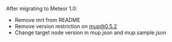 After migrating to Meteor 1.0:

* Remove mrt from README
* Remove version restriction on mup@0.5.2
* Change target node version in mup.json and mup.sample.json
